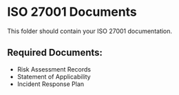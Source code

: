 # ISO 27001 Documents

This folder should contain your ISO 27001 documentation.

## Required Documents:
- Risk Assessment Records
- Statement of Applicability
- Incident Response Plan
